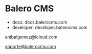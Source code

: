 Balero CMS
==========

* docs: docs.balerocms.com
* developer: developer.balerocms.com

anibalgomez@icloud.com


soporte@balerocms.com
